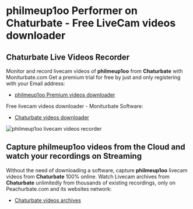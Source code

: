 # philmeup1oo Performer on Chaturbate - Free LiveCam videos downloader

## Chaturbate Live Videos Recorder

Monitor and record livecam videos of **philmeup1oo** from **Chaturbate** with Moniturbate.com
Get a premium trial for free by just and only registering with your Email address:
* [philmeup1oo Premium videos downloader](https://moniturbate.com/request-demo-licence-key.html)

Free livecam videos downloader - Moniturbate Software:
* [Chaturbate videos downloader](https://moniturbate.com/moniturbate-download-software.html)

![philmeup1oo livecam videos recorder](https://peachurnet.com/templates/moniturbate-software.png)


## Capture philmeup1oo videos from the Cloud and watch your recordings on Streaming

Without the need of downloading a software, capture **philmeup1oo** livecam videos from **Chaturbate** 100% online.
Watch Livecam archives from **Chaturbate** unlimitedly from thousands of existing recordings, only on Peachurbate.com and its websites network:
* [Chaturbate videos archives](https://peachurnet.com/)